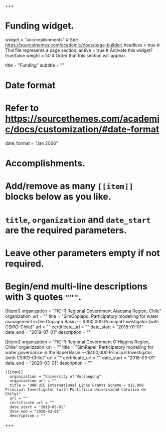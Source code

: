 +++
# Funding widget.
widget = "accomplishments"  # See https://sourcethemes.com/academic/docs/page-builder/
headless = true  # This file represents a page section.
active = true  # Activate this widget? true/false
weight = 50  # Order that this section will appear.

title = "Funding"
subtitle = ""

# Date format
#   Refer to https://sourcethemes.com/academic/docs/customization/#date-format
date_format = "Jan 2006"

# Accomplishments.
#   Add/remove as many `[[item]]` blocks below as you like.
#   `title`, `organization` and `date_start` are the required parameters.
#   Leave other parameters empty if not required.
#   Begin/end multi-line descriptions with 3 quotes `"""`.

[[item]]
  organization = "FIC-R Regional Government Atacama Region, Chile"
  organization_url = ""
  title = "SimCopiapo: Participatory modelling for water management in the Copiapo Basin — $300,000 Principal Investigator (with CSIRO-Chile)"
  url = ""
  certificate_url = ""
  date_start = "2018-01-01"
  date_end = "2019-07-01"
  description = ""

  [[item]]
    organization = "FIC-R Regional Government O'Higgins Region, Chile"
    organization_url = ""
    title = "SimRapel: Participatory modelling for water governance in the Rapel Basin — $400,000 Principal Investigator (with CSIRO-Chile)"
    url = ""
    certificate_url = ""
    date_start = "2018-03-01"
    date_end = "2020-03-01"
    description = ""

    [[item]]
      organization = "University of Wollongong"
      organization_url = ""
      title = "UOW UIC International Links Grants Scheme — $12,000 Principal Investigator (with Pontificia Universidad Catolica de Chile)"
      url = ""
      certificate_url = ""
      date_start = "2018-03-01"
      date_end = "2020-03-01"
      description = ""

+++
